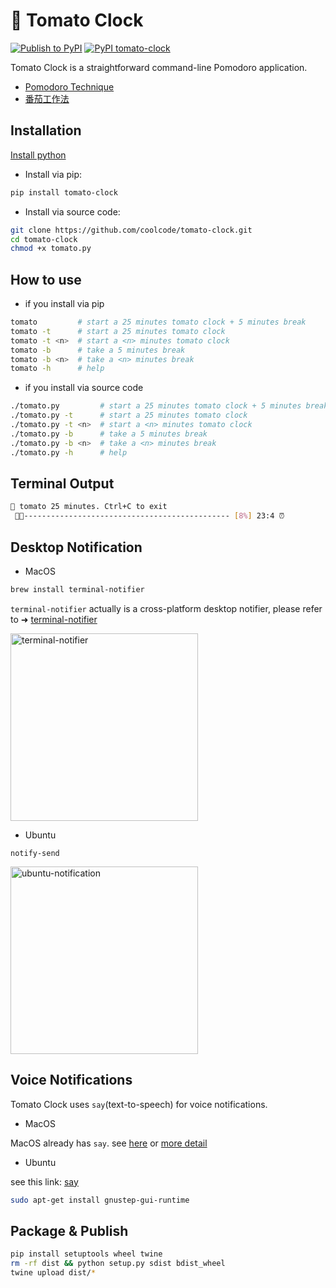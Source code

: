 # 🍅 Tomato Clock

[![Publish to PyPI](https://github.com/coolcode/tomato-clock/actions/workflows/package.yml/badge.svg)](https://github.com/coolcode/tomato-clock/actions/workflows/package.yml)
[![PyPI tomato-clock](https://badge.fury.io/py/tomato-clock.svg)](https://pypi.python.org/pypi/tomato-clock/)

Tomato Clock is a straightforward command-line Pomodoro application.

- [Pomodoro Technique](https://en.wikipedia.org/wiki/Pomodoro_Technique)
- [番茄工作法](https://zh.wikipedia.org/zh-cn/%E7%95%AA%E8%8C%84%E5%B7%A5%E4%BD%9C%E6%B3%95)

## Installation

[Install python](https://www.python.org)

- Install via pip:

```sh
pip install tomato-clock
```

- Install via source code:

```sh
git clone https://github.com/coolcode/tomato-clock.git
cd tomato-clock
chmod +x tomato.py 
```

## How to use

- if you install via pip

```sh
tomato         # start a 25 minutes tomato clock + 5 minutes break
tomato -t      # start a 25 minutes tomato clock
tomato -t <n>  # start a <n> minutes tomato clock
tomato -b      # take a 5 minutes break
tomato -b <n>  # take a <n> minutes break
tomato -h      # help
```

- if you install via source code

```sh
./tomato.py         # start a 25 minutes tomato clock + 5 minutes break
./tomato.py -t      # start a 25 minutes tomato clock
./tomato.py -t <n>  # start a <n> minutes tomato clock
./tomato.py -b      # take a 5 minutes break
./tomato.py -b <n>  # take a <n> minutes break
./tomato.py -h      # help
```

## Terminal Output

```sh
🍅 tomato 25 minutes. Ctrl+C to exit
 🍅🍅---------------------------------------------- [8%] 23:4 ⏰ 
```

## Desktop Notification

- MacOS

```sh
brew install terminal-notifier 
```

`terminal-notifier` actually is a cross-platform desktop notifier, please refer to ➜ [terminal-notifier](https://github.com/julienXX/terminal-notifier#download)

<img src="https://github.com/coolcode/tomato-clock/blob/master/img/screenshot-macos.png?raw=true" alt="terminal-notifier" width="300"/>

- Ubuntu

`notify-send`

<img src="https://github.com/coolcode/tomato-clock/blob/master/img/screenshot-ubuntu.png?raw=true" alt="ubuntu-notification" width="300"/>


## Voice Notifications

Tomato Clock uses `say`(text-to-speech) for voice notifications.

- MacOS

MacOS already has `say`. see [here](https://ss64.com/osx/say.html) or [more detail](https://gist.github.com/mculp/4b95752e25c456d425c6)  

- Ubuntu

see this link: [say](http://manpages.ubuntu.com/manpages/trusty/man1/say.1.html)

```sh
sudo apt-get install gnustep-gui-runtime
```

## Package & Publish

```sh
pip install setuptools wheel twine
rm -rf dist && python setup.py sdist bdist_wheel
twine upload dist/*
```
